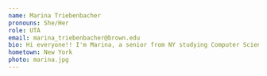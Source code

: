 ```yaml
---
name: Marina Triebenbacher
pronouns: She/Her
role: UTA 
email: marina_triebenbacher@brown.edu
bio: Hi everyone!! I'm Marina, a senior from NY studying Computer Science. When I'm not ~coding~ i'm probably cooking elaborate meals with friends, watching standup comedy specials on netflix, or drinking far too much coffee. I'm super excited to get to know you all, and welcome to CS200 :)
hometown: New York
photo: marina.jpg
---
```

